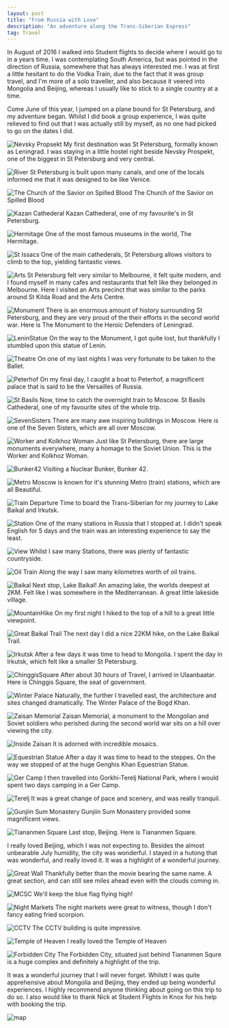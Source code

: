 ```yaml
---
layout: post
title: "From Russia with Love"
description: "An adventure along the Trans-Siberian Express"
tag: Travel
---
```


In August of 2016 I walked into Student flights to decide where I would go to in a years time. I was contemplating South America,
but was pointed in the direction of Russia, somewhere that has always interested me. I was at first a little hesitant to do the Vodka
Train, due to the fact that it was group travel, and I'm more of a solo traveller, and also because it veered into Mongolia and Beijing,
whereas I usually like to stick to a single country at a time.

Come June of this year, I jumped on a plane bound for St Petersburg, and my adventure began. Whilst I did book a group experience, I was quite relieved to find out that I was actually still by myself, as no one had picked to go on the dates I did.

![Nevsky Propsekt](https://i.imgur.com/WA1ys1A.jpg?1)
My first destination was St Petersburg, formally known as Leningrad. I was staying in a little hostel right beside Nevsky Prospekt, one of the biggest in St Petersburg and very central.

![River](https://imgur.com/tUKMP66.jpg)
St Petersburg is built upon many canals, and one of the locals informed me that it was designed to be like Venice.

![The Church of the Savior on Spilled Blood ](https://imgur.com/XElzakz.jpg)
The Church of the Savior on Spilled Blood

![Kazan Cathederal](https://imgur.com/AS6RhqI.jpg)
Kazan Cathederal, one of my favourite's in St Petersburg.

![Hermitage](https://imgur.com/6GOuJPF.jpg)
One of the most famous museums in the world, The Hermitage.

![St Issacs](https://imgur.com/JkN5HYW.jpg)
One of the main cathederals, St Petersburg allows visitors to climb to the top, yielding fantastic views.

![Arts](https://imgur.com/oMfXvqw.jpg)
St Petersburg felt very similar to Melbourne, it felt quite modern, and I found myself in many cafes and
restaurants that felt like they belonged in Melbourne. Here I visited an Arts precinct that was similar to the
parks around St Kilda Road and the Arts Centre.

![Monument](https://imgur.com/fkikM0W.jpg)
There is an enormous amount of history surrounding St Petersburg, and they are very proud of the their efforts
in the second world war. Here is The Monument to the Heroic Defenders of Leningrad.

![LeninStatue](https://imgur.com/ykYDhHb.jpg)
On the way to the Monument, I got quite lost, but thankfully I stumbled upon this statue of Lenin.

![Theatre](https://imgur.com/fKAoxaO.jpg)
On one of my last nights I was very fortunate to be taken to the Ballet.

![Peterhof](https://imgur.com/twSc4uW.jpg)
On my final day, I caught a boat to Peterhof, a magnificent palace that is said to be the Versailles of Russia.

![St Basils](https://imgur.com/OM38TTV.jpg)
Now, time to catch the overnight train to Moscow. St Basils Cathederal, one of my favourite sites of the whole trip.

![SevenSisters](https://imgur.com/M3IGHeL.jpg)
There are many awe inspiring buildings in Moscow. Here is one of the Seven Sisters, which are all over Moscow.

![Worker and Kolkhoz Woman](https://i.imgur.com/hDnS0mb.jpg?1)
Just like St Petersburg, there are large monuments everywhere, many a homage to the Soviet Union.
This is the Worker and Kolkhoz Woman.

![Bunker42](https://imgur.com/FBdPgAl.jpg)
Visiting a Nuclear Bunker, Bunker 42.

![Metro](https://imgur.com/yJe4sRg.jpg)
Moscow is known for it's stunning Metro (train) stations, which are all Beautiful.

![Train Departure](https://imgur.com/gBKctrQ.jpg)
Time to board the Trans-Siberian for my journey to Lake Baikal and Irkutsk.

![Station](https://imgur.com/IRrlN31.jpg)
One of the many stations in Russia that I stopped at. I didn't speak English for 5 days and the train was an interesting experience to say the least.

![View](https://imgur.com/oJjLKSu.jpg)
Whilst I saw many Stations, there was plenty of fantastic countryside.

![Oil Train](https://i.imgur.com/w9Kp5Mj.jpg)
Along the way I saw many kilometres worth of oil trains.

![Baikal](https://imgur.com/g7AF5M5.jpg)
Next stop, Lake Baikal! An amazing lake, the worlds deepest at 2KM. Felt like I was somewhere in the Mediterranean. A great little lakeside village.

![MountainHike](https://imgur.com/MetgqQ0.jpg)
On my first night I hiked to the top of a hill to a great little viewpoint.

![Great Baikal Trail](https://imgur.com/CKBJFIb.jpg)
The next day I did a nice 22KM hike, on the Lake Baikal Trail.

![Irkutsk](https://imgur.com/fCPbTKb.jpg)
After a few days it was time to head to Mongolia. I spent the day in Irkutsk, which felt like a smaller St Petersburg.

![ChinggisSquare](https://imgur.com/QztqRNF.jpg)
After about 30 hours of Travel, I arrived in Ulaanbaatar. Here is Chinggis Square, the seat of government.

![Winter Palace](https://imgur.com/t5094DG.jpg)
Naturally, the further I travelled east, the architecture and sites changed dramatically. The Winter Palace of the Bogd Khan.

![Zaisan Memorial](https://i.imgur.com/C7Na8q7.jpg)
Zaisan Memorial, a monument to the Mongolian and Soviet soldiers who perished during the second world war
sits on a hill over viewing the city.

![Inside Zaisan](https://i.imgur.com/C5tulei.jpg)
It is adorned with incredible mosaics.

![Equestrian Statue](https://i.imgur.com/FJ5kR5C.jpg?1)
After a day it was time to head to the steppes. On the way we stopped of at the huge Genghis Khan Equestrian Statue.

![Ger Camp](https://i.imgur.com/jHxChmW.jpg)
I then travelled into Gorkhi-Terelj National Park, where I would spent two days camping in a Ger Camp.

![Terelj](https://i.imgur.com/PjUsVo2.jpg)
It was a great change of pace and scenery, and was really tranquil.

![Gunjiin Sum Monastery](https://i.imgur.com/rBuBa1B.jpg?1)
Gunjiin Sum Monastery provided some magnificent views.

![Tiananmen Square](https://i.imgur.com/6AHXYkm.jpg)
Last stop, Beijing. Here is Tiananmen Square.

I really loved Beijing, which I was not expecting to. Besides the almost unbearable July humidity, the city was wonderful. I stayed in a hutong that was wonderful, and really loved it. It was a highlight of a wonderful journey.

![Great Wall](https://i.imgur.com/G3bSRPQ.jpg)
Thankfully better than the movie bearing the same name. A great section, and can still see miles ahead even with the clouds coming in.

![MCSC](https://i.imgur.com/fvpJXGw.jpg)
We'll keep the blue flag flying high!

![Night Markets](https://i.imgur.com/cWND62P.jpg)
The night markets were great to witness, though I don't fancy eating fried scorpion.

![CCTV](https://i.imgur.com/N3yZLkn.jpg)
The CCTV building is quite impressive.

![Temple of Heaven](https://i.imgur.com/iUQyFWY.jpg)
I really loved the Temple of Heaven

![Forbidden City](https://i.imgur.com/JagX6n4.jpg)
The Forbidden City, situated just behind Tiananmen Squre is a huge complex and definitely a highlight of the trip.

It was a wonderful journey that I will never forget. Whilstt I was quite apprehensive about Mongolia and Beijing, they ended up being wonderful experiences. I highly recommend anyone thinking about going on this trip to do so. I also would like to thank Nick at Student Flights in Knox for his help with booking the trip.

![map](https://www.trans-siberian.com.au/wp-content/uploads/2015/04/maptranssib_01.jpg)
